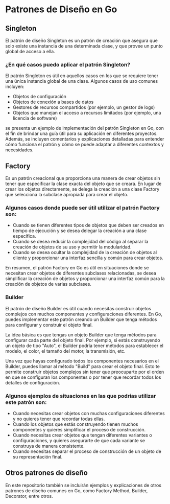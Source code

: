 # **Patrones de Diseño en Go**
## Singleton
El patrón de diseño Singleton es un patrón de creación que asegura que solo existe una instancia de una determinada clase, y que provee un punto global de acceso a ella.

### ¿En qué casos puedo aplicar el patrón Singleton?
El patrón Singleton es útil en aquellos casos en los que se requiere tener una única instancia global de una clase. Algunos casos de uso comunes incluyen:

- Objetos de configuración
- Objetos de conexión a bases de datos
- Gestores de recursos compartidos (por ejemplo, un gestor de logs)
- Objetos que manejan el acceso a recursos limitados (por ejemplo, una licencia de software)

 se presenta un ejemplo de implementación del patrón Singleton en Go, con el fin de brindar una guía útil para su aplicación en diferentes proyectos. Además, se incluyen comentarios y explicaciones detalladas para entender cómo funciona el patrón y cómo se puede adaptar a diferentes contextos y necesidades.

## Factory
Es un patrón creacional que proporciona una manera de crear objetos sin tener que especificar la clase exacta del objeto que se creará. En lugar de crear los objetos directamente, se delega la creación a una clase Factory que selecciona la subclase apropiada para crear el objeto.

###  Algunos casos donde puede ser útil utilizar el patrón Factory son:

- Cuando se tienen diferentes tipos de objetos que deben ser creados en tiempo de ejecución y se desea delegar la creación a una clase específica.
- Cuando se desea reducir la complejidad del código al separar la creación de objetos de su uso y permitir la modularidad.
- Cuando se desea ocultar la complejidad de la creación de objetos al cliente y proporcionar una interfaz sencilla y común para crear objetos.

En resumen, el patrón Factory en Go es útil en situaciones donde se necesitan crear objetos de diferentes subclases relacionadas, se desea simplificar la creación de objetos y proporcionar una interfaz común para la creación de objetos de varias subclases.

### Builder 
El patrón de diseño Builder es útil cuando necesitas construir objetos complejos con muchos componentes y configuraciones diferentes. En Go, puedes implementar este patrón creando un Builder que tenga métodos para configurar y construir el objeto final.

La idea básica es que tengas un objeto Builder que tenga métodos para configurar cada parte del objeto final. Por ejemplo, si estás construyendo un objeto de tipo "Auto", el Builder podría tener métodos para establecer el modelo, el color, el tamaño del motor, la transmisión, etc.

Una vez que hayas configurado todos los componentes necesarios en el Builder, puedes llamar al método "Build" para crear el objeto final. Esto te permite construir objetos complejos sin tener que preocuparte por el orden en que se configuran los componentes o por tener que recordar todos los detalles de configuración.

### Algunos ejemplos de situaciones en las que podrías utilizar este patrón son:
- Cuando necesitas crear objetos con muchas configuraciones diferentes y no quieres tener que recordar todas ellas.
- Cuando los objetos que estás construyendo tienen muchos componentes y quieres simplificar el proceso de construcción.
- Cuando necesitas crear objetos que tengan diferentes variantes o configuraciones, y quieres asegurarte de que cada variante se construya de manera consistente.
- Cuando necesitas separar el proceso de construcción de un objeto de su representación final.


## Otros patrones de diseño
En este repositorio también se incluirán ejemplos y explicaciones de otros patrones de diseño comunes en Go, como Factory Method, Builder, Decorator, entre otros.
